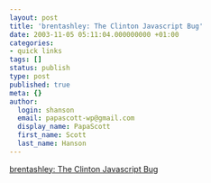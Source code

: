 ```yaml
---
layout: post
title: 'brentashley: The Clinton Javascript Bug'
date: 2003-11-05 05:11:04.000000000 +01:00
categories:
- quick links
tags: []
status: publish
type: post
published: true
meta: {}
author:
  login: shanson
  email: papascott-wp@gmail.com
  display_name: PapaScott
  first_name: Scott
  last_name: Hanson
---
```

<p><a title="Error: 'is' is undefined" href="http://www.ashleyit.com/blogs/brentashley/archives/000506.html">brentashley: The Clinton Javascript Bug</a></p>
